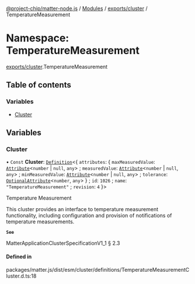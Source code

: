[@project-chip/matter-node.js](../README.md) / [Modules](../modules.md) / [exports/cluster](exports_cluster.md) / TemperatureMeasurement

# Namespace: TemperatureMeasurement

[exports/cluster](exports_cluster.md).TemperatureMeasurement

## Table of contents

### Variables

- [Cluster](exports_cluster.TemperatureMeasurement.md#cluster)

## Variables

### Cluster

• `Const` **Cluster**: [`Definition`](exports_cluster.ClusterFactory.md#definition)\<\{ `attributes`: \{ `maxMeasuredValue`: [`Attribute`](../interfaces/exports_cluster.Attribute.md)\<`number` \| ``null``, `any`\> ; `measuredValue`: [`Attribute`](../interfaces/exports_cluster.Attribute.md)\<`number` \| ``null``, `any`\> ; `minMeasuredValue`: [`Attribute`](../interfaces/exports_cluster.Attribute.md)\<`number` \| ``null``, `any`\> ; `tolerance`: [`OptionalAttribute`](../interfaces/exports_cluster.OptionalAttribute.md)\<`number`, `any`\>  } ; `id`: ``1026`` ; `name`: ``"TemperatureMeasurement"`` ; `revision`: ``4``  }\>

Temperature Measurement

This cluster provides an interface to temperature measurement functionality, including configuration and
provision of notifications of temperature measurements.

**`See`**

MatterApplicationClusterSpecificationV1_1 § 2.3

#### Defined in

packages/matter.js/dist/esm/cluster/definitions/TemperatureMeasurementCluster.d.ts:18
